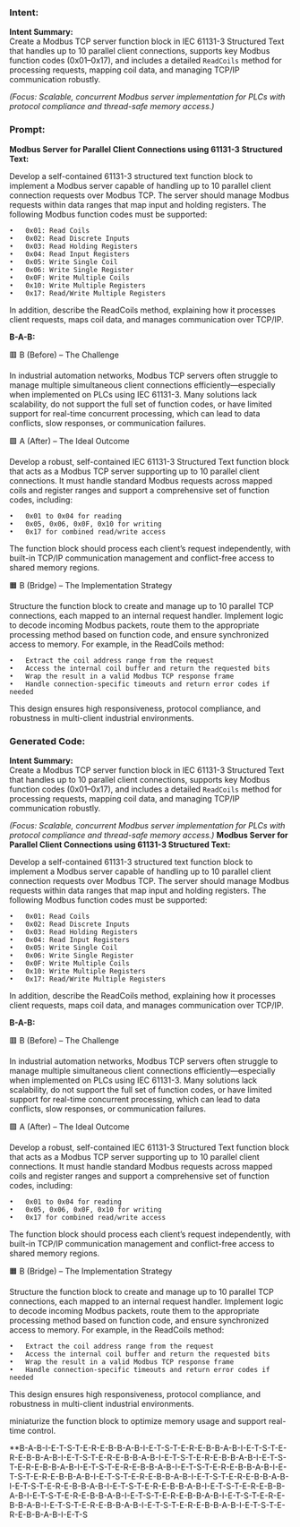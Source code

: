 ### Intent:
**Intent Summary:**  
Create a Modbus TCP server function block in IEC 61131-3 Structured Text that handles up to 10 parallel client connections, supports key Modbus function codes (0x01–0x17), and includes a detailed `ReadCoils` method for processing requests, mapping coil data, and managing TCP/IP communication robustly.  

*(Focus: Scalable, concurrent Modbus server implementation for PLCs with protocol compliance and thread-safe memory access.)*

### Prompt:
**Modbus Server for Parallel Client Connections using 61131-3 Structured Text:**

Develop a self-contained 61131-3 structured text function block to implement a Modbus server capable of handling up to 10 parallel client connection requests over Modbus TCP. The server should manage Modbus requests within data ranges that map input and holding registers. The following Modbus function codes must be supported:

	•	0x01: Read Coils
	•	0x02: Read Discrete Inputs
	•	0x03: Read Holding Registers
	•	0x04: Read Input Registers
	•	0x05: Write Single Coil
	•	0x06: Write Single Register
	•	0x0F: Write Multiple Coils
	•	0x10: Write Multiple Registers
	•	0x17: Read/Write Multiple Registers

In addition, describe the ReadCoils method, explaining how it processes client requests, maps coil data, and manages communication over TCP/IP.

**B-A-B:**

🟥 B (Before) – The Challenge

In industrial automation networks, Modbus TCP servers often struggle to manage multiple simultaneous client connections efficiently—especially when implemented on PLCs using IEC 61131-3. Many solutions lack scalability, do not support the full set of function codes, or have limited support for real-time concurrent processing, which can lead to data conflicts, slow responses, or communication failures.

🟩 A (After) – The Ideal Outcome

Develop a robust, self-contained IEC 61131-3 Structured Text function block that acts as a Modbus TCP server supporting up to 10 parallel client connections. It must handle standard Modbus requests across mapped coils and register ranges and support a comprehensive set of function codes, including:

	•	0x01 to 0x04 for reading
	•	0x05, 0x06, 0x0F, 0x10 for writing
	•	0x17 for combined read/write access

The function block should process each client’s request independently, with built-in TCP/IP communication management and conflict-free access to shared memory regions.

🟧 B (Bridge) – The Implementation Strategy

Structure the function block to create and manage up to 10 parallel TCP connections, each mapped to an internal request handler. Implement logic to decode incoming Modbus packets, route them to the appropriate processing method based on function code, and ensure synchronized access to memory.
For example, in the ReadCoils method:

	•	Extract the coil address range from the request
	•	Access the internal coil buffer and return the requested bits
	•	Wrap the result in a valid Modbus TCP response frame
	•	Handle connection-specific timeouts and return error codes if needed

This design ensures high responsiveness, protocol compliance, and robustness in multi-client industrial environments.

### Generated Code:
**Intent Summary:**  
Create a Modbus TCP server function block in IEC 61131-3 Structured Text that handles up to 10 parallel client connections, supports key Modbus function codes (0x01–0x17), and includes a detailed `ReadCoils` method for processing requests, mapping coil data, and managing TCP/IP communication robustly.  

*(Focus: Scalable, concurrent Modbus server implementation for PLCs with protocol compliance and thread-safe memory access.)*
**Modbus Server for Parallel Client Connections using 61131-3 Structured Text:**

Develop a self-contained 61131-3 structured text function block to implement a Modbus server capable of handling up to 10 parallel client connection requests over Modbus TCP. The server should manage Modbus requests within data ranges that map input and holding registers. The following Modbus function codes must be supported:

	•	0x01: Read Coils
	•	0x02: Read Discrete Inputs
	•	0x03: Read Holding Registers
	•	0x04: Read Input Registers
	•	0x05: Write Single Coil
	•	0x06: Write Single Register
	•	0x0F: Write Multiple Coils
	•	0x10: Write Multiple Registers
	•	0x17: Read/Write Multiple Registers

In addition, describe the ReadCoils method, explaining how it processes client requests, maps coil data, and manages communication over TCP/IP.

**B-A-B:**

🟥 B (Before) – The Challenge

In industrial automation networks, Modbus TCP servers often struggle to manage multiple simultaneous client connections efficiently—especially when implemented on PLCs using IEC 61131-3. Many solutions lack scalability, do not support the full set of function codes, or have limited support for real-time concurrent processing, which can lead to data conflicts, slow responses, or communication failures.

🟩 A (After) – The Ideal Outcome

Develop a robust, self-contained IEC 61131-3 Structured Text function block that acts as a Modbus TCP server supporting up to 10 parallel client connections. It must handle standard Modbus requests across mapped coils and register ranges and support a comprehensive set of function codes, including:

	•	0x01 to 0x04 for reading
	•	0x05, 0x06, 0x0F, 0x10 for writing
	•	0x17 for combined read/write access

The function block should process each client’s request independently, with built-in TCP/IP communication management and conflict-free access to shared memory regions.

🟧 B (Bridge) – The Implementation Strategy

Structure the function block to create and manage up to 10 parallel TCP connections, each mapped to an internal request handler. Implement logic to decode incoming Modbus packets, route them to the appropriate processing method based on function code, and ensure synchronized access to memory.
For example, in the ReadCoils method:

	•	Extract the coil address range from the request
	•	Access the internal coil buffer and return the requested bits
	•	Wrap the result in a valid Modbus TCP response frame
	•	Handle connection-specific timeouts and return error codes if needed

This design ensures high responsiveness, protocol compliance, and robustness in multi-client industrial environments.

 miniaturize the function block to optimize memory usage and support real-time control.

**B-A-B-I-E-T-S-T-E-R-E-B-B-A-B-I-E-T-S-T-E-R-E-B-B-A-B-I-E-T-S-T-E-R-E-B-B-A-B-I-E-T-S-T-E-R-E-B-B-A-B-I-E-T-S-T-E-R-E-B-B-A-B-I-E-T-S-T-E-R-E-B-B-A-B-I-E-T-S-T-E-R-E-B-B-A-B-I-E-T-S-T-E-R-E-B-B-A-B-I-E-T-S-T-E-R-E-B-B-A-B-I-E-T-S-T-E-R-E-B-B-A-B-I-E-T-S-T-E-R-E-B-B-A-B-I-E-T-S-T-E-R-E-B-B-A-B-I-E-T-S-T-E-R-E-B-B-A-B-I-E-T-S-T-E-R-E-B-B-A-B-I-E-T-S-T-E-R-E-B-B-A-B-I-E-T-S-T-E-R-E-B-B-A-B-I-E-T-S-T-E-R-E-B-B-A-B-I-E-T-S-T-E-R-E-B-B-A-B-I-E-T-S-T-E-R-E-B-B-A-B-I-E-T-S-T-E-R-E-B-B-A-B-I-E-T-S
